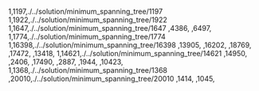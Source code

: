 1,1197,./../solution/minimum_spanning_tree/1197
1,1922,./../solution/minimum_spanning_tree/1922
1,1647,./../solution/minimum_spanning_tree/1647
,4386,
,6497,
1,1774,./../solution/minimum_spanning_tree/1774
1,16398,./../solution/minimum_spanning_tree/16398
,13905,
,16202,
,18769,
,17472,
,13418,
1,14621,./../solution/minimum_spanning_tree/14621
,14950,
,2406,
,17490,
,2887,
,1944,
,10423,
1,1368,./../solution/minimum_spanning_tree/1368
,20010,./../solution/minimum_spanning_tree/20010
,1414,
,1045,

